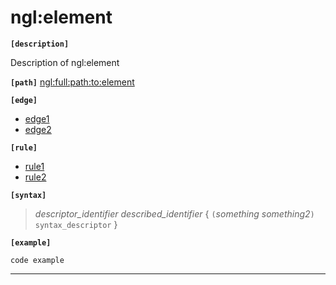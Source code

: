 # ngl:element
__`[description]`__

Description of ngl:element

__`[path]`__ [ngl:full:path:to:element](#path)

__`[edge]`__

- [edge1](#edge1)
- [edge2](#edge2)

__`[rule]`__

- [rule1](#rule1)
- [rule2](#rule2)

__`[syntax]`__

>_descriptor_identifier_ _described_identifier_
{
     `(`_something_ _something2_`)` `syntax_descriptor`
}

__`[example]`__

```
code example
```
---------------------------------------